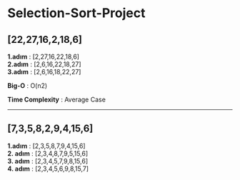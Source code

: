 # Selection-Sort-Project

## [22,27,16,2,18,6]  

**1.adım** : [2,27,16,22,18,6]  
**2.adım** : [2,6,16,22,18,27]  
**3.adım** : [2,6,16,18,22,27]  



**Big-O** : O(n2)  

**Time Complexity** : Average Case  

---

## [7,3,5,8,2,9,4,15,6]

**1.adım** : [2,3,5,8,7,9,4,15,6]  
**2. adım** : [2,3,4,8,7,9,5,15,6]  
**3. adım** : [2,3,4,5,7,9,8,15,6]  
**4. adım** : [2,3,4,5,6,9,8,15,7]  


